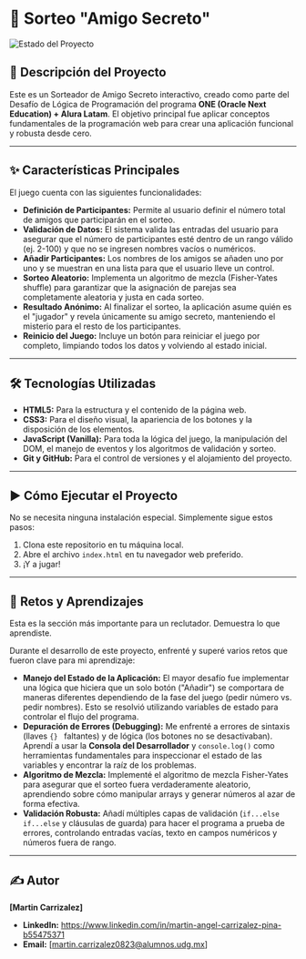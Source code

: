 # 🎲 Sorteo "Amigo Secreto"

![Estado del Proyecto](https://img.shields.io/badge/Estado-Terminado-brightgreen)

## 📝 Descripción del Proyecto

Este es un Sorteador de Amigo Secreto interactivo, creado como parte del Desafío de Lógica de Programación del programa **ONE (Oracle Next Education) + Alura Latam**. El objetivo principal fue aplicar conceptos fundamentales de la programación web para crear una aplicación funcional y robusta desde cero.

---

## ✨ Características Principales

El juego cuenta con las siguientes funcionalidades:

* **Definición de Participantes:** Permite al usuario definir el número total de amigos que participarán en el sorteo.
* **Validación de Datos:** El sistema valida las entradas del usuario para asegurar que el número de participantes esté dentro de un rango válido (ej. 2-100) y que no se ingresen nombres vacíos o numéricos.
* **Añadir Participantes:** Los nombres de los amigos se añaden uno por uno y se muestran en una lista para que el usuario lleve un control.
* **Sorteo Aleatorio:** Implementa un algoritmo de mezcla (Fisher-Yates shuffle) para garantizar que la asignación de parejas sea completamente aleatoria y justa en cada sorteo.
* **Resultado Anónimo:** Al finalizar el sorteo, la aplicación asume quién es el "jugador" y revela únicamente su amigo secreto, manteniendo el misterio para el resto de los participantes.
* **Reinicio del Juego:** Incluye un botón para reiniciar el juego por completo, limpiando todos los datos y volviendo al estado inicial.

---

## 🛠️ Tecnologías Utilizadas

* **HTML5:** Para la estructura y el contenido de la página web.
* **CSS3:** Para el diseño visual, la apariencia de los botones y la disposición de los elementos.
* **JavaScript (Vanilla):** Para toda la lógica del juego, la manipulación del DOM, el manejo de eventos y los algoritmos de validación y sorteo.
* **Git y GitHub:** Para el control de versiones y el alojamiento del proyecto.

---

## ▶️ Cómo Ejecutar el Proyecto

No se necesita ninguna instalación especial. Simplemente sigue estos pasos:

1.  Clona este repositorio en tu máquina local.
2.  Abre el archivo `index.html` en tu navegador web preferido.
3.  ¡Y a jugar!

---

## 🧠 Retos y Aprendizajes

Esta es la sección más importante para un reclutador. Demuestra lo que aprendiste.

Durante el desarrollo de este proyecto, enfrenté y superé varios retos que fueron clave para mi aprendizaje:

* **Manejo del Estado de la Aplicación:** El mayor desafío fue implementar una lógica que hiciera que un solo botón ("Añadir") se comportara de maneras diferentes dependiendo de la fase del juego (pedir número vs. pedir nombres). Esto se resolvió utilizando variables de estado para controlar el flujo del programa.
* **Depuración de Errores (Debugging):** Me enfrenté a errores de sintaxis (llaves `{} ` faltantes) y de lógica (los botones no se desactivaban). Aprendí a usar la **Consola del Desarrollador** y `console.log()` como herramientas fundamentales para inspeccionar el estado de las variables y encontrar la raíz de los problemas.
* **Algoritmo de Mezcla:** Implementé el algoritmo de mezcla Fisher-Yates para asegurar que el sorteo fuera verdaderamente aleatorio, aprendiendo sobre cómo manipular arrays y generar números al azar de forma efectiva.
* **Validación Robusta:** Añadí múltiples capas de validación (`if...else if...else` y cláusulas de guarda) para hacer el programa a prueba de errores, controlando entradas vacías, texto en campos numéricos y números fuera de rango.

---

## ✍️ Autor

**[Martin Carrizalez]**

* **LinkedIn:** https://www.linkedin.com/in/martin-angel-carrizalez-pina-b55475371
* **Email:** [martin.carrizalez0823@alumnos.udg.mx]
